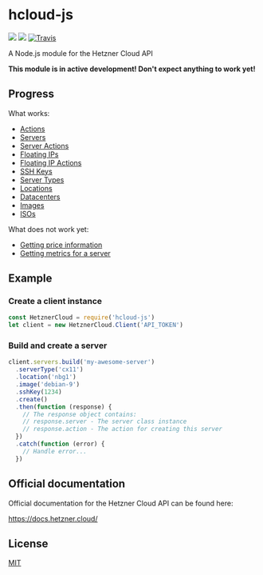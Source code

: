 # hcloud-js

![](https://img.shields.io/badge/code--style-standard-yellowgreen.svg?style=flat-square)
![](https://img.shields.io/badge/license-MIT-blue.svg?style=flat-square)
[![Travis](https://img.shields.io/travis/dennisbruner/hcloud-js.svg?style=flat-square)](https://travis-ci.org/dennisbruner/hcloud-js)

A Node.js module for the Hetzner Cloud API

**This module is in active development! Don't expect anything to work yet!**

## Progress

What works:

 - [Actions](https://docs.hetzner.cloud/#resources-actions)
 - [Servers](https://docs.hetzner.cloud/#resources-servers)
 - [Server Actions](https://docs.hetzner.cloud/#resources-server-actions)
 - [Floating IPs](https://docs.hetzner.cloud/#resources-floating-ips)
 - [Floating IP Actions](https://docs.hetzner.cloud/#resources-floating-ip-actions)
 - [SSH Keys](https://docs.hetzner.cloud/#resources-ssh-keys)
 - [Server Types](https://docs.hetzner.cloud/#resources-server-types)
 - [Locations](https://docs.hetzner.cloud/#resources-locations)
 - [Datacenters](https://docs.hetzner.cloud/#resources-datacenters)
 - [Images](https://docs.hetzner.cloud/#resources-images)
 - [ISOs](https://docs.hetzner.cloud/#resources-isos)

What does not work yet:

 - [Getting price information](https://docs.hetzner.cloud/#resources-pricing-get)
 - [Getting metrics for a server](https://docs.hetzner.cloud/#resources-servers-get-2)

## Example

### Create a client instance

```javascript
const HetznerCloud = require('hcloud-js')
let client = new HetznerCloud.Client('API_TOKEN')
```

### Build and create a server

```javascript
client.servers.build('my-awesome-server')
  .serverType('cx11')
  .location('nbg1')
  .image('debian-9')
  .sshKey(1234)
  .create()
  .then(function (response) {
    // The response object contains:
    // response.server - The server class instance
    // response.action - The action for creating this server
  })
  .catch(function (error) {
    // Handle error...
  })
```

## Official documentation

Official documentation for the Hetzner Cloud API can be found here:

https://docs.hetzner.cloud/

## License

[MIT](LICENSE.md)
